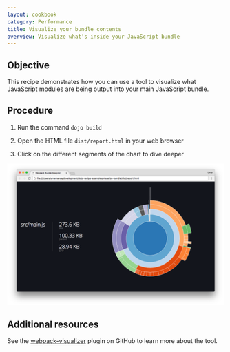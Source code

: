 ```yaml
---
layout: cookbook
category: Performance
title: Visualize your bundle contents
overview: Visualize what's inside your JavaScript bundle
---
```


## Objective

This recipe demonstrates how you can use a tool to visualize what JavaScript modules are being output into your main JavaScript bundle.

## Procedure

1. Run the command `dojo build`

2. Open the HTML file `dist/report.html` in your web browser

3. Click on the different segments of the chart to dive deeper

![JS Bundle](visualize-js-bundle.png "Visualize what's inside your JavaScript bundle")

## Additional resources

See the [webpack-visualizer](https://github.com/chrisbateman/webpack-visualizer) plugin on GitHub to learn more about the tool.